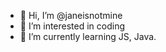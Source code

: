 - 👋 Hi, I’m @janeisnotmine
- 👀 I’m interested in coding
- 🌱 I’m currently learning JS, Java.

<!---
janeisnotmine/janeisnotmine is a ✨ special ✨ repository because its `README.md` (this file) appears on your GitHub profile.
You can click the Preview link to take a look at your changes.
--->
